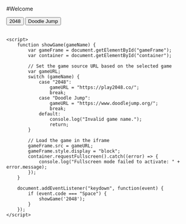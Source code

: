 #Welcome
<html>
<head>
    <title>Show Games</title>
    <style>
        .gameFrame {
            width: 100%;
            height: 100%;
        }
    </style>
</head>
<body>
    <button onclick="showGame('2048')">2048</button>
    <button onclick="showGame('Doodle Jump')">Doodle Jump</button>
    <br><br>
    <div id="container">
        <iframe id="gameFrame" class="gameFrame" src="" style="display: none;"></iframe>
    </div>

    <script>
        function showGame(gameName) {
            var gameFrame = document.getElementById("gameFrame");
            var container = document.getElementById("container");

            // Set the game source URL based on the selected game
            var gameURL;
            switch (gameName) {
                case "2048":
                    gameURL = "https://play2048.co/";
                    break;
                case "Doodle Jump":
                    gameURL = "https://www.doodlejump.org/";
                    break;
                default:
                    console.log("Invalid game name.");
                    return;
            }

            // Load the game in the iframe
            gameFrame.src = gameURL;
            gameFrame.style.display = "block";
            container.requestFullscreen().catch((error) => {
                console.log("Fullscreen mode failed to activate: " + error.message);
            });
        }

        document.addEventListener("keydown", function(event) {
            if (event.code === "Space") {
                showGame('2048');
            }
        });
    </script>
</body>
</html>

